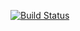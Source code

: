 [![Build Status](https://travis-ci.org/satoshi/gobowling.svg?branch=master)](https://travis-ci.org/satoshi/gobowling)